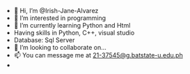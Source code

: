 - 👋 Hi, I’m @Irish-Jane-Alvarez
- 👀 I’m interested in programming
- 🌱 I’m currently learning Python and Html
-  Having skills in Python, C++, visual studio
- Database: Sql Server 
- 💞️ I’m looking to collaborate on...
- 📫 You can message me at 21-37545@g.batstate-u.edu.ph
- 
<!---
Irish-Jane-Alvarez/Irish-Jane-Alvarez is a ✨ special ✨ repository because its `README.md` (this file) appears on your GitHub profile.
You can click the Preview link to take a look at your changes.
--->
